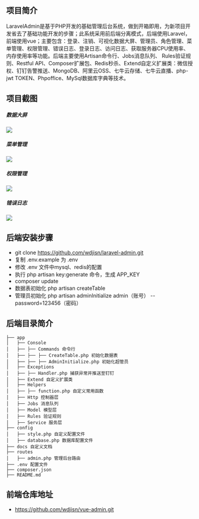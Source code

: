 ## 项目简介
LaravelAdmin是基于PHP开发的基础管理后台系统，做到开箱即用，为新项目开发省去了基础功能开发的步骤；此系统采用前后端分离模式，后端使用Laravel，前端使用vue；主要包含：登录、注销、可视化数据大屏、管理员、角色管理、菜单管理、权限管理、错误日志、登录日志、访问日志、获取服务器CPU使用率、内存使用率等功能。后端主要使用Artisan命令行、Jobs消息队列、 Rules验证规则、Restful API、Composer扩展包、Redis秒杀、Extend自定义扩展类：微信授权、钉钉告警推送、MongoDB、阿里云OSS、七牛云存储、七牛云直播、php-jwt TOKEN、Phpoffice、MySql数据库字典等技术。

## 项目截图
##### 数据大屏
![](https://sobj.oss-cn-beijing.aliyuncs.com/image/20201022/dataV.png)
##### 菜单管理
![](https://sobj.oss-cn-beijing.aliyuncs.com/image/20201130/menu.png)
##### 权限管理
![](https://sobj.oss-cn-beijing.aliyuncs.com/image/20201130/permission.png)
##### 错误日志
![](https://sobj.oss-cn-beijing.aliyuncs.com/image/20201130/error.png)


## 后端安装步骤
- git clone https://github.com/wdjisn/laravel-admin.git
- 复制 .env.example 为 .env
- 修改 .env 文件中mysql、redis的配置
- 执行 php artisan key:generate 命令，生成 APP_KEY
- composer update
- 数据表初始化 php artisan createTable
- 管理员初始化 php artisan adminInitialize admin（账号） --password=123456（密码）


## 后端目录简介
```
├── app 
│   ├── Console
│   ├── ├── Commands 命令行
│   ├── ├── ├── CreateTable.php 初始化数据表
│   ├── ├── ├── AdminInitialize.php 初始化超管员
│   ├── Exceptions
│   ├── ├── Handler.php 捕获异常并推送至钉钉
│   ├── Extend 自定义扩展类
│   ├── Helpers
│   ├── ├── function.php 自定义常用函数
│   ├── Http 控制器层
│   ├── Jobs 消息队列
│   ├── Model 模型层
│   ├── Rules 验证规则
│   ├── Service 服务层
├── config
│   ├── style.php 自定义配置文件
│   ├── database.php 数据库配置文件
├── docs 自定义文档
├── routes
│   ├── admin.php 管理后台路由
├── .env 配置文件
├── composer.json
├── README.md
```

## 前端仓库地址
- https://github.com/wdjisn/vue-admin.git
